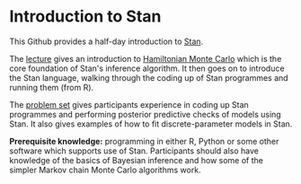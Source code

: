 # Introduction to Stan
This Github provides a half-day introduction to [Stan](https://mc-stan.org/).

The [lecture](presentations/introduction_to_stan.pdf) gives an introduction to [Hamiltonian Monte Carlo](https://www.youtube.com/watch?v=a-wydhEuAm0) which is the core foundation of Stan's inference algorithm. It then goes on to introduce the Stan language, walking through the coding up of Stan programmes and running them (from R).

The [problem set](problem_sets/introduction_to_stan_problem_sets.pdf) gives participants experience in coding up Stan programmes and performing posterior predictive checks of models using Stan. It also gives examples of how to fit discrete-parameter models in Stan.

**Prerequisite knowledge:** programming in either R, Python or some other software which supports use of Stan. Participants should also have knowledge of the basics of Bayesian inference and how some of the simpler Markov chain Monte Carlo algorithms work.
